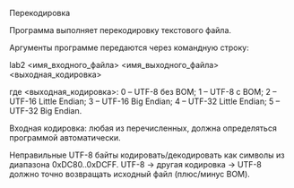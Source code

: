 Перекодировка

Программа выполняет перекодировку текстового файла.

Аргументы программе передаются через командную строку:

lab2 <имя_входного_файла> <имя_выходного_файла> <выходная_кодировка>

где <выходная_кодировка>:
0 – UTF-8 без BOM;
1 – UTF-8 с BOM;
2 – UTF-16 Little Endian;
3 – UTF-16 Big Endian;
4 – UTF-32 Little Endian;
5 – UTF-32 Big Endian.

Входная кодировка: любая из перечисленных, должна определяться программой автоматически.

Неправильные UTF-8 байты кодировать/декодировать как символы из диапазона 0xDC80..0xDCFF.
UTF-8 -> другая кодировка -> UTF-8 должно точно возвращать исходный файл (плюс/минус BOM).
